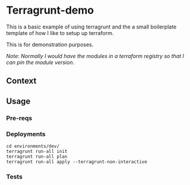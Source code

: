 # Terragrunt-demo

This is a basic example of using terragrunt and the a small boilerplate template of how I like to setup up terraform.

This is for demonstration purposes.

_Note: Normally I would have the modules in a terraform registry so that I can pin the module version._

## Context

## Usage
### Pre-reqs
### Deployments

```
cd environments/dev/
terragrunt run-all init
terragrunt run-all plan
terragrunt run-all apply --terragrunt-non-interactive
```

### Tests